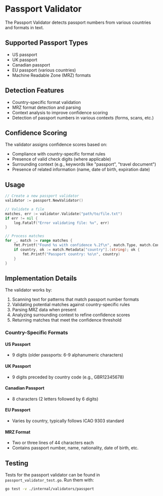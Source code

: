 # Passport Validator

The Passport Validator detects passport numbers from various countries and formats in text.

## Supported Passport Types

- US passport
- UK passport
- Canadian passport
- EU passport (various countries)
- Machine Readable Zone (MRZ) formats

## Detection Features

- Country-specific format validation
- MRZ format detection and parsing
- Context analysis to improve confidence scoring
- Detection of passport numbers in various contexts (forms, scans, etc.)

## Confidence Scoring

The validator assigns confidence scores based on:

- Compliance with country-specific format rules
- Presence of valid check digits (where applicable)
- Surrounding context (e.g., keywords like "passport", "travel document")
- Presence of related information (name, date of birth, expiration date)

## Usage

```go
// Create a new passport validator
validator := passport.NewValidator()

// Validate a file
matches, err := validator.Validate("path/to/file.txt")
if err != nil {
    log.Fatalf("Error validating file: %v", err)
}

// Process matches
for _, match := range matches {
    fmt.Printf("Found %s with confidence %.2f\n", match.Type, match.Confidence)
    if country, ok := match.Metadata["country"].(string); ok {
        fmt.Printf("Passport country: %s\n", country)
    }
}
```

## Implementation Details

The validator works by:

1. Scanning text for patterns that match passport number formats
2. Validating potential matches against country-specific rules
3. Parsing MRZ data when present
4. Analyzing surrounding context to refine confidence scores
5. Returning matches that meet the confidence threshold

### Country-Specific Formats

#### US Passport
- 9 digits (older passports: 6-9 alphanumeric characters)

#### UK Passport
- 9 digits preceded by country code (e.g., GBR12345678)

#### Canadian Passport
- 8 characters (2 letters followed by 6 digits)

#### EU Passport
- Varies by country, typically follows ICAO 9303 standard

#### MRZ Format
- Two or three lines of 44 characters each
- Contains passport number, name, nationality, date of birth, etc.

## Testing

Tests for the passport validator can be found in `passport_validator_test.go`. Run them with:

```bash
go test -v ./internal/validators/passport
```
